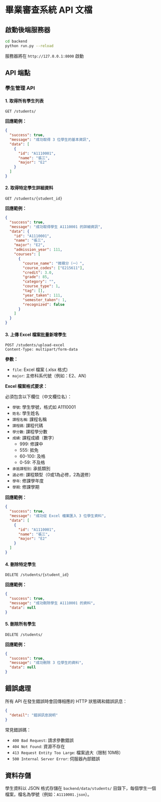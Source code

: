 # 畢業審查系統 API 文檔

## 啟動後端服務器

```bash
cd backend
python run.py --reload
```

服務器將在 `http://127.0.0.1:8000` 啟動

## API 端點

### 學生管理 API

#### 1. 取得所有學生列表
```
GET /students/
```

**回應範例：**
```json
{
  "success": true,
  "message": "成功取得 3 位學生的基本資訊",
  "data": [
    {
      "id": "A1110001",
      "name": "張三",
      "major": "E2"
    }
  ]
}
```

#### 2. 取得特定學生詳細資料
```
GET /students/{student_id}
```

**回應範例：**
```json
{
  "success": true,
  "message": "成功取得學生 A1110001 的詳細資訊",
  "data": {
    "id": "A1110001",
    "name": "張三",
    "major": "E2",
    "admission_year": 111,
    "courses": [
      {
        "course_name": "微積分（一）",
        "course_codes": ["E215611"],
        "credit": 3.0,
        "grade": 85,
        "category": "",
        "course_type": 1,
        "tag": [],
        "year_taken": 111,
        "semester_taken": 1,
        "recognized": false
      }
    ]
  }
}
```

#### 3. 上傳 Excel 檔案批量新增學生
```
POST /students/upload-excel
Content-Type: multipart/form-data
```

**參數：**
- `file`: Excel 檔案 (.xlsx 格式)
- `major`: 主修科系代號（例如：E2、AN）

**Excel 檔案格式要求：**

必須包含以下欄位（中文欄位名）：
- `學號`: 學生學號，格式如 A1110001
- `姓名`: 學生姓名
- `課程名稱`: 課程名稱
- `課程碼`: 課程代碼
- `學分數`: 課程學分數
- `成績`: 課程成績（數字）
  - 999: 修課中
  - 555: 抵免
  - 60-100: 及格
  - 0-59: 不及格
- `承抵課程別`: 承抵類別
- `選必修`: 課程類型（0或1為必修，2為選修）
- `學年`: 修課學年度
- `學期`: 修課學期

**回應範例：**
```json
{
  "success": true,
  "message": "成功從 Excel 檔案匯入 3 位學生資料",
  "data": [
    {
      "id": "A1110001",
      "name": "張三",
      "major": "E2"
    }
  ]
}
```

#### 4. 刪除特定學生
```
DELETE /students/{student_id}
```

**回應範例：**
```json
{
  "success": true,
  "message": "成功刪除學生 A1110001 的資料",
  "data": null
}
```

#### 5. 刪除所有學生
```
DELETE /students/
```

**回應範例：**
```json
{
  "success": true,
  "message": "成功刪除 3 位學生的資料",
  "data": null
}
```

## 錯誤處理

所有 API 在發生錯誤時會回傳相應的 HTTP 狀態碼和錯誤訊息：

```json
{
  "detail": "錯誤訊息說明"
}
```

常見錯誤碼：
- `400 Bad Request`: 請求參數錯誤
- `404 Not Found`: 資源不存在
- `413 Request Entity Too Large`: 檔案過大（限制 10MB）
- `500 Internal Server Error`: 伺服器內部錯誤

## 資料存儲

學生資料以 JSON 格式存儲在 `backend/data/students/` 目錄下，每個學生一個檔案，檔名為學號（例如：`A1110001.json`）。

